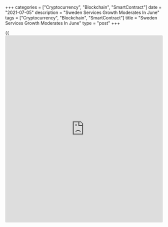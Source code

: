 +++
categories = ["Cryptocurrency", "Blockchain", "SmartContract"]
date = "2021-07-05"
description = "Sweden Services Growth Moderates In June"
tags = ["Cryptocurrency", "Blockchain", "SmartContract"]
title = "Sweden Services Growth Moderates In June"
type = "post"
+++

{{<iframe id="large-banner" src="https://www.bounty.group/#slide=13.0" width="100%" height="600" scrolling="no" style="border: 0px solid rgb(216, 221, 230); border-radius: 3px;">}}

Sweden's services sector activity expanded at a softer pace in June,
survey data from Swedbank and the logistics association SILF showed on
Monday.

The Purchasing Managers' Index for the services sector fell to 67.4 in
June from a revised 71.3 in May.

The latest reading was the third highest in the fifteen-year [history](https://www.fixpro.org/post/chargeless-historical-data-api-backtesting/) of
the survey. Any reading above 50 indicates expansion in the sector.

"This shows that the service [economy][1] is in a strong expansive phase
and that may receive additional support during the third quarter now
that the corona restrictions are being withdrawn," Swedbank analyst
Jorgen Kennemar said.

Among the four sub-indices, three declined in June. Order intake and
employment declined, and suppliers' delivery time lengthened.

Price pressures increased further in June and supplier's input goods
rose to a record high.

The composite PMI, which combines manufacturing and services, decreased
to 66.9 in June from 69.8 in the previous month.

"This is the second highest level in the index's [history](https://www.fixpro.org/post/chargeless-historical-data-api-backtesting/) and means that
Swedish [business][2] and industry will continue to expand at a rapid
pace, even though increased production costs and supply shortages mean
challenges in the long run," Kennemar said.

For comments and feedback [contact](https://www.playgroundfx.com/contact/): editorial@rtt[news](https://www.letsplayfx.com/blog/forex-news-website/).com

[Economic News][1]

 **What parts of the world are seeing the best (and worst) economic
performances lately? Click[here][3] to check out our [Econ Scorecard][3]
and find out! See up-to-the-moment [ranking](https://www.playgroundfx.com/blog/crypto-exchange-ranking/)s for the best and worst
performers in [GDP][3], [unemployment rate][4], [inflation][5] and much
more.**

   1. www.rtt[news](https://www.letsplayfx.com/blog/forex-news-website/).com/Content/EconomicNews.aspx
   2. www.rtt[news](https://www.letsplayfx.com/blog/forex-news-website/).com/Content/Business.aspx
   3. www.rtt[news](https://www.letsplayfx.com/blog/forex-news-website/).com/economic-scorecard/world-rank/GDP/highest-performance.aspx
   4. www.rtt[news](https://www.letsplayfx.com/blog/forex-news-website/).com/economic-scorecard/world-rank/unemployment-rate/lowest-performance.aspx
   5. www.rtt[news](https://www.letsplayfx.com/blog/forex-news-website/).com/economic-scorecard/world-rank/CPI/highest-performance.aspx